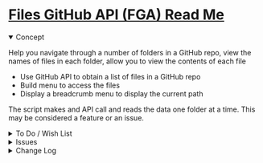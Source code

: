 # [Files GitHub API (FGA) Read Me]( #js-14-0/fga-files-github-api//README.md )

<details open>

<summary>Concept</summary>

Help you navigate through a number of folders in a GitHub repo, view the names of files in each folder, allow you to view the contents of each file

* Use GitHub API to obtain a list of files in a GitHub repo
* Build menu to access the files
* Display a breadcrumb menu to display the current path

The script makes and API call and reads the data one folder at a time. This may be considered a feature or an issue.

</details>

<details>

<summary>To Do / Wish List</summary>

* 2019-05-11 ~ Menu title updates to repo name?

</details>

<details>

<summary>Issues</summary>

* 2019-05-11 ~ Highlights in menu not updating correctly

</details>

<details>

<summary>Change Log</summary>

### 2019-05-11 ~ Theo

* Fix many issues

### 2019-04-30 ~ Theo

* First commit

</details>
